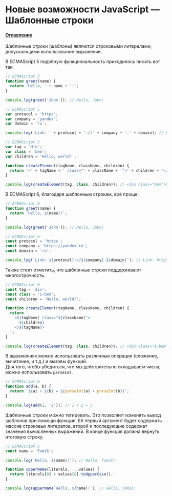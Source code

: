 # Новые возможности JavaScript — Шаблонные строки

#### [Оглавление](../../README.md)

Шаблонные строки (шаблоны) являются строковыми литералами, допускающими использование выражений.

В ECMAScript 5 подобную функциональность приходилось писать вот так:

```javascript
// ECMAScript 5
function greet(name) {
  return 'Hello, ' + name + '!';
}

console.log(greet('John')); // Hello, John!
```

```javascript
// ECMAScript 5
var protocol = 'https';
var company = 'yandex';
var domain = 'ru';

console.log('Link: ' + protocol + '://' + company + '.' + domain); // Link: https://yandex.ru
```

```javascript
// ECMAScript 5
var tag = 'div';
var class = 'bem';
var children = 'Hello, world!';

function createElement(tagName, className, children) {
  return '<' + tagName + ' class="' + className + '">' + children + '</' + tagName + '>';
}

console.log(createElement(tag, class, children)); // <div class="bem">Hello, world!</div>
```

В ECMAScript 6, благодаря шаблонным строкам, всё проще:

```javascript
// ECMAScript 6
function greet(name) {
  return `Hello, ${name}!`;
}

console.log(greet('John')); // Hello, John!
```

```javascript
// ECMAScript 6
const protocol = 'https';
const company = 'https://yandex.ru';
const domain = 'ru';

console.log(`Link: ${protocol}://${company}.${domain}`); // Link: https://yandex.ru
```

Также стоит отметить, что шаблонные строки поддерживают многострочность.

```javascript
// ECMAScript 6
const tag = 'div';
const class = 'i-bem';
const children = 'Hello, world!';

function createElement(tagName, className, children) {
  return `
    <${tagName} class="${className}">
      ${children}
    </${tagName}>
  `;
}

console.log(createElement(tag, class, children)); // <div class="i-bem">Hello, world!</div>
```

В выражениях можно использовать различные операции (сложение, вычитание, и т.д.) и вызовы функций.  
Для того, чтобы убедиться, что мы действительно складываем числа, можно использовать `parseInt`.

```javascript
// ECMAScript 6
function add(a, b) {
  return `${a} + ${b} = ${parseInt(a) + parseInt(b)}`;
}

console.log(add(1, '2')); // 1 + 2 = 3
```

Шаблонные строки можно тегировать. Это позволяет изменять вывод шаблонов при помощи функции.
Её первый аргумент будет содержать массив строковых литералов, второй и последующие содержат
значения вычисленных выражений. В конце функция должна вернуть итоговую строку.

```javascript
// ECMAScript 6
const name = 'Tamik';

console.log(`Hello, ${name}!`); // Hello, Tamik!

function upperName(literals, ...values) {
  return literals[0] + values[0].toUpperCase();
}

console.log(upperName`Hello, ${name}!`); // Hello, TAMIK!
```
